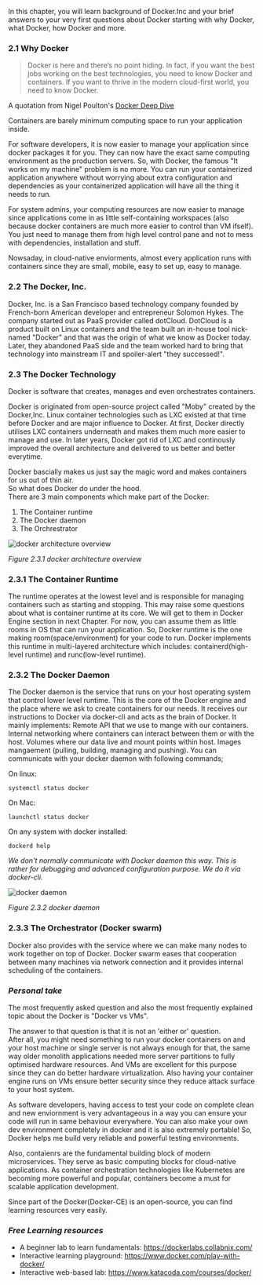 In this chapter, you will learn background of Docker.Inc and your brief answers to your very first questions about Docker starting with why Docker, what Docker, how Docker and more.

### 2.1 Why Docker
> Docker is here and there’s no point hiding. In fact, if you want the best jobs working on the best technologies,
you need to know Docker and containers.
If you want to thrive in the modern cloud-first world, you need to know Docker.

A quotation from Nigel Poulton's [Docker Deep Dive](https://www.amazon.com/Docker-Deep-Dive-Nigel-Poulton/dp/1521822808)

Containers are barely minimum computing space to run your application inside.

For software developers, it is now easier to manage your application since docker packages it for you.
They can now have the exact same computing environment as the production servers.
So, with Docker, the famous "It works on my machine" problem is no more.
You can run your containerized application anywhere without worrying about extra configuration and dependencies 
as your containerized application will have all the thing it needs to run.

For system admins, your computing resources are now easier to manage since applications come in as little self-containing workspaces 
(also because docker containers are much more easier to control than VM ifself).
You just need to manage them from high level control pane and not to mess with dependencies, installation and stuff.

Nowsaday, in cloud-native enviorments, almost every application runs with containers since they are small, mobile, easy to set up, easy to manage.

### 2.2 The Docker, Inc. 
Docker, Inc. is a San Francisco based technology company founded by French-born American developer and entrepreneur Solomon Hykes.
The company started out as PaaS provider called dotCloud.
DotCloud is a product built on Linux containers and the team built an in-house tool nick-named "Docker" and that was the origin of what we know as Docker today. 
Later, they abandoned PaaS side and the team worked hard to bring that technology into mainstream IT and spoiler-alert "they successed!". 

### 2.3 The Docker Technology
Docker is software that creates, manages and even orchestrates containers. 

Docker is originated from open-source project called "Moby" created by the Docker,Inc.
Linux container technologies such as LXC existed at that time before Docker and are major influence to Docker. 
At first, Docker directly utilises LXC containers underneath and makes them much more easier to manage and use.
In later years, Docker got rid of LXC and continously improved the overall architecture and delivered to us better and better everytime. 

Docker bascially makes us just say the magic word and makes containers for us out of thin air.                
So what does Docker do under the hood.                                
There are 3 main components which make part of the Docker:
  1. The Container runtime
  2. The Docker daemon
  3. The Orchrestrator

   <!--tmp image-->
![docker architecture overview](https://www.docker.com/blog/wp-content/uploads/2018/11/DockerEngineDiagram-1.png)

_Figure 2.3.1 docker architecture overview_
          

### 2.3.1 The Container Runtime 
The runtime operates at the lowest level and is responsible for managing containers such as starting and stopping. 
This may raise some questions about what is container runtime at its core.
We will get to them in Docker Engine section in next Chapter. 
For now, you can assume them as little rooms in OS that can run your application.
So, Docker runtime is the one making room(space/environment) for your code to run.
Docker implements this runtime in multi-layered architecture which includes: 
containerd(high-level runtime) and runc(low-level runtime).

### 2.3.2 The Docker Daemon

The Docker daemon is the service that runs on your host operating system that control lower level runtime.
This is the core of the Docker engine and the place where we ask to create containers for our needs. 
It receives our instructions to Docker via docker-cli and acts as the brain of Docker. 
It mainly implements:
Remote API that we use to mange with our containers.
Internal networking where containers can interact between them or with the host.
Volumes where our data live and mount points within host.
Images mangaement (pulling, building, managing and pushing).
You can communicate with your docker daemon with following commands;

On linux:
   ````
   systemctl status docker 
   ````
On Mac:
   ````
   launchctl status docker
   ````
   
On any system with docker installed:
   ````
   dockerd help 
   ````

*We don't normally communicate with Docker daemon this way. This is rather for debugging and advanced configuration purpose. We do it via docker-cli.*

![docker daemon](http://blog.itaysk.com/images/2018-02-06-the-hitchhickers-guide-to-the-container-galaxy_2.png)

  _Figure 2.3.2 docker daemon_

### 2.3.3 The Orchestrator (Docker swarm) 

Docker also provides with the service where we can make many nodes to work together on top of Docker.
Docker swarm eases that cooperation between many machines via network connection and it provides internal scheduling of the containers.

### *Personal take*

The most frequently asked question and also the most frequently explained topic about the Docker is "Docker vs VMs". 

The answer to that question is that it is not an 'either or' question.      
After all, you might need something to run your docker containers on and your host machine or single server is not always enough 
for that, the same way older monolith applications needed more server partitions to fully optimised hardware resources. 
And VMs are excellent for this purpose since they can do better hardware virtualization.
Also having your container engine runs on VMs ensure better security since they reduce attack surface to your host system.

As software developers, having access to test your code on complete clean and new enviornment is very advantageous 
in a way you can ensure your code will run in same behaviour everywhere. 
You can also make your own dev environment completely in docker and it is also extremely portable! 
So, Docker helps me build very reliable and powerful testing environments.

Also, contaienrs are the fundamental building block of modern microservices. 
They serve as basic computing blocks for cloud-native applications. 
As container orchestration technologies like Kubernetes are becoming more powerful and popular, containers become a must for scalable application development.

Since part of the Docker(Docker-CE) is an open-source, you can find learning resources very easily.

### *Free Learning resources*

- A beginner lab to learn fundamentals: https://dockerlabs.collabnix.com/
- Interactive learning playground: https://www.docker.com/play-with-docker/
- Interactive web-based lab: https://www.katacoda.com/courses/docker/

